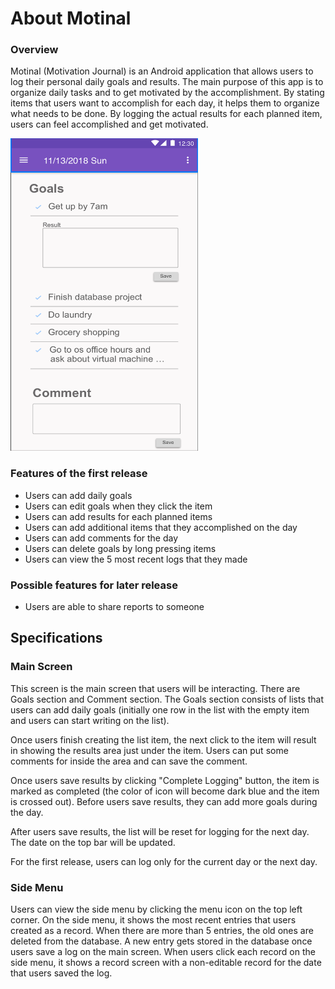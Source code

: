 # About Motinal

### Overview
Motinal (Motivation Journal) is an Android application that allows users to log their personal daily goals and results. The main purpose of this app is to organize daily tasks and to get motivated by the accomplishment. By stating items that users want to accomplish for each day, it helps them to organize what needs to be done. By logging the actual results for each planned item, users can feel accomplished and get motivated.

<img src="demo.png" width="300" height="500" />

<br>

### Features of the first release
- Users can add daily goals
- Users can edit goals when they click the item
- Users can add results for each planned items
- Users can add additional items that they accomplished on the day
- Users can add comments for the day
- Users can delete goals by long pressing items
- Users can view the 5 most recent logs that they made

### Possible features for later release
- Users are able to share reports to someone


## Specifications

### Main Screen
This screen is the main screen that users will be interacting. There are Goals section and Comment section. The Goals section consists of lists that users can add daily goals (initially one row in the list with the empty item and users can start writing on the list).

Once users finish creating the list item, the next click to the item will result in showing the results area just under the item. Users can put some comments for inside the area and can save the comment.

Once users save results by clicking "Complete Logging" button, the item is marked as completed (the color of icon will become dark blue and the item is crossed out). Before users save results, they can add more goals during the day.

After users save results, the list will be reset for logging for the next day. The date on the top bar will be updated.

For the first release, users can log only for the current day or the next day.

### Side Menu
Users can view the side menu by clicking the menu icon on the top left corner. On the side menu, it shows the most recent entries that users created as a record. When there are more than 5 entries, the old ones are deleted from the database. A new entry gets stored in the database once users save a log on the main screen. When users click each record on the side menu, it shows a record screen with a non-editable record for the date that users saved the log.
